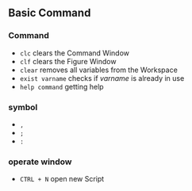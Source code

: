 ## Basic Command

### Command

- `clc` clears the Command Window
- `clf` clears the Figure Window
- `clear` removes all variables from the Workspace
- `exist varname` checks if *varname* is already in use
- `help command` getting help


### symbol

- ` , `
- ` ; `
- ` : `


### operate window

- `CTRL + N` open new Script 